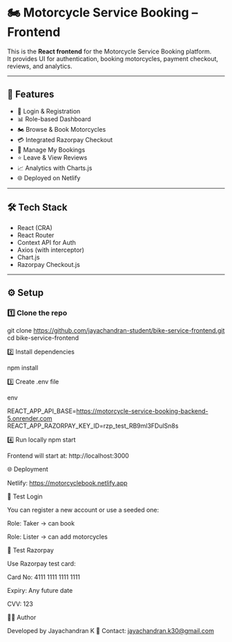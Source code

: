 # 🏍️ Motorcycle Service Booking – Frontend

This is the **React frontend** for the Motorcycle Service Booking platform.  
It provides UI for authentication, booking motorcycles, payment checkout, reviews, and analytics.

---

## 🚀 Features

- 🔑 Login & Registration
- 📊 Role-based Dashboard
- 🏍️ Browse & Book Motorcycles
- 💳 Integrated Razorpay Checkout
- 📅 Manage My Bookings
- ⭐ Leave & View Reviews
- 📈 Analytics with Charts.js
- 🌐 Deployed on Netlify

---

## 🛠️ Tech Stack

- React (CRA)
- React Router
- Context API for Auth
- Axios (with interceptor)
- Chart.js
- Razorpay Checkout.js

---

## ⚙️ Setup

### 1️⃣ Clone the repo

git clone https://github.com/jayachandran-student/bike-service-frontend.git
cd bike-service-frontend

2️⃣ Install dependencies

npm install

3️⃣ Create .env file

env

REACT_APP_API_BASE=https://motorcycle-service-booking-backend-5.onrender.com
REACT_APP_RAZORPAY_KEY_ID=rzp_test_RB9ml3FDulSn8s

4️⃣ Run locally
npm start

Frontend will start at: http://localhost:3000

🌐 Deployment

Netlify: https://motorcyclebook.netlify.app

🔐 Test Login

You can register a new account or use a seeded one:

Role: Taker → can book

Role: Lister → can add motorcycles

🧪 Test Razorpay

Use Razorpay test card:

Card No: 4111 1111 1111 1111

Expiry: Any future date

CVV: 123

👨‍💻 Author

Developed by Jayachandran K
📧 Contact: jayachandran.k30@gmail.com
